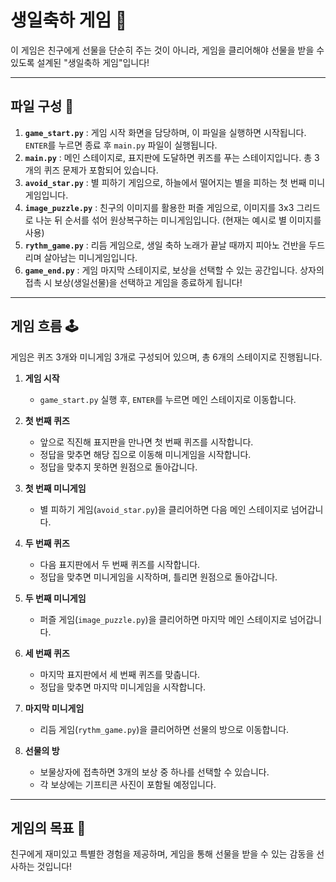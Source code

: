 # 생일축하 게임 🎉

이 게임은 친구에게 선물을 단순히 주는 것이 아니라, 게임을 클리어해야 선물을 받을 수 있도록 설계된 "생일축하 게임"입니다!

---

## 파일 구성 📂

1. **`game_start.py`** : 게임 시작 화면을 담당하며, 이 파일을 실행하면 시작됩니다. `ENTER`를 누르면 종료 후 `main.py` 파일이 실행됩니다.
2. **`main.py`** : 메인 스테이지로, 표지판에 도달하면 퀴즈를 푸는 스테이지입니다. 총 3개의 퀴즈 문제가 포함되어 있습니다.
3. **`avoid_star.py`** : 별 피하기 게임으로, 하늘에서 떨어지는 별을 피하는 첫 번째 미니게임입니다.
4. **`image_puzzle.py`** : 친구의 이미지를 활용한 퍼즐 게임으로, 이미지를 3x3 그리드로 나눈 뒤 순서를 섞어 원상복구하는 미니게임입니다. (현재는 예시로 별 이미지를 사용)
5. **`rythm_game.py`** : 리듬 게임으로, 생일 축하 노래가 끝날 때까지 피아노 건반을 두드리며 살아남는 미니게임입니다.
6. **`game_end.py`** : 게임 마지막 스테이지로, 보상을 선택할 수 있는 공간입니다. 상자의 접촉 시 보상(생일선물)을 선택하고 게임을 종료하게 됩니다!

---

## 게임 흐름 🕹️

게임은 퀴즈 3개와 미니게임 3개로 구성되어 있으며, 총 6개의 스테이지로 진행됩니다.

1. **게임 시작**
   - `game_start.py` 실행 후, `ENTER`를 누르면 메인 스테이지로 이동합니다.

2. **첫 번째 퀴즈**
   - 앞으로 직진해 표지판을 만나면 첫 번째 퀴즈를 시작합니다.
   - 정답을 맞추면 해당 집으로 이동해 미니게임을 시작합니다.
   - 정답을 맞추지 못하면 원점으로 돌아갑니다.

3. **첫 번째 미니게임**
   - 별 피하기 게임(`avoid_star.py`)을 클리어하면 다음 메인 스테이지로 넘어갑니다.

4. **두 번째 퀴즈**
   - 다음 표지판에서 두 번째 퀴즈를 시작합니다.
   - 정답을 맞추면 미니게임을 시작하며, 틀리면 원점으로 돌아갑니다.

5. **두 번째 미니게임**
   - 퍼즐 게임(`image_puzzle.py`)을 클리어하면 마지막 메인 스테이지로 넘어갑니다.

6. **세 번째 퀴즈**
   - 마지막 표지판에서 세 번째 퀴즈를 맞춥니다.
   - 정답을 맞추면 마지막 미니게임을 시작합니다.

7. **마지막 미니게임**
   - 리듬 게임(`rythm_game.py`)을 클리어하면 선물의 방으로 이동합니다.

8. **선물의 방**
   - 보물상자에 접촉하면 3개의 보상 중 하나를 선택할 수 있습니다.
   - 각 보상에는 기프티콘 사진이 포함될 예정입니다.

---

## 게임의 목표 🎯

친구에게 재미있고 특별한 경험을 제공하며, 게임을 통해 선물을 받을 수 있는 감동을 선사하는 것입니다!

